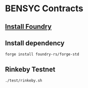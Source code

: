 # BENSYC Contracts

## [Install Foundry](https://getfoundry.sh/)

## Install dependency
`forge install foundry-rs/forge-std`

## Rinkeby Testnet
 `./test/rinkeby.sh`
